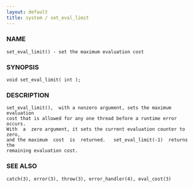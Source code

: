 ```yaml
---
layout: default
title: system / set_eval_limit
---
```






### NAME
    set_eval_limit() - set the maximum evaluation cost


### SYNOPSIS
    void set_eval_limit( int );


### DESCRIPTION
    set_eval_limit(),  with a nonzero argument, sets the maximum evaluation
    cost that is allowed for any one thread before a runtime error  occurs.
    With  a  zero argument, it sets the current evaluation counter to zero,
    and the maximum  cost  is  returned.   set_eval_limit(-1)  returns  the
    remaining evaluation cost.


### SEE ALSO
    catch(3), error(3), throw(3), error_handler(4), eval_cost(3)



